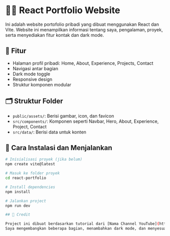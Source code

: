 # 🧑‍💻 React Portfolio Website

Ini adalah website portofolio pribadi yang dibuat menggunakan React dan Vite. Website ini menampilkan informasi tentang saya, pengalaman, proyek, serta menyediakan fitur kontak dan dark mode.

## 📄 Fitur

- Halaman profil pribadi: Home, About, Experience, Projects, Contact
- Navigasi antar bagian
- Dark mode toggle
- Responsive design
- Struktur komponen modular

## 🗂️ Struktur Folder

- `public/assets/`: Berisi gambar, icon, dan favicon
- `src/components/`: Komponen seperti Navbar, Hero, About, Experience, Project, Contact
- `src/data/`: Berisi data untuk konten

## 🚀 Cara Instalasi dan Menjalankan

```bash
# Inisialisasi proyek (jika belum)
npm create vite@latest

# Masuk ke folder proyek
cd react-portfolio

# Install dependencies
npm install

# Jalankan project
npm run dev

## 🙏 Credit

Project ini dibuat berdasarkan tutorial dari [Nama Channel YouTube](https://youtu.be/YQCDUJ6hhNY?si=pCXBLLT5lS--Y35k).  
Saya mengembangkan beberapa bagian, menambahkan dark mode, dan menyesuaikan isi dengan portfolio pribadi saya.
